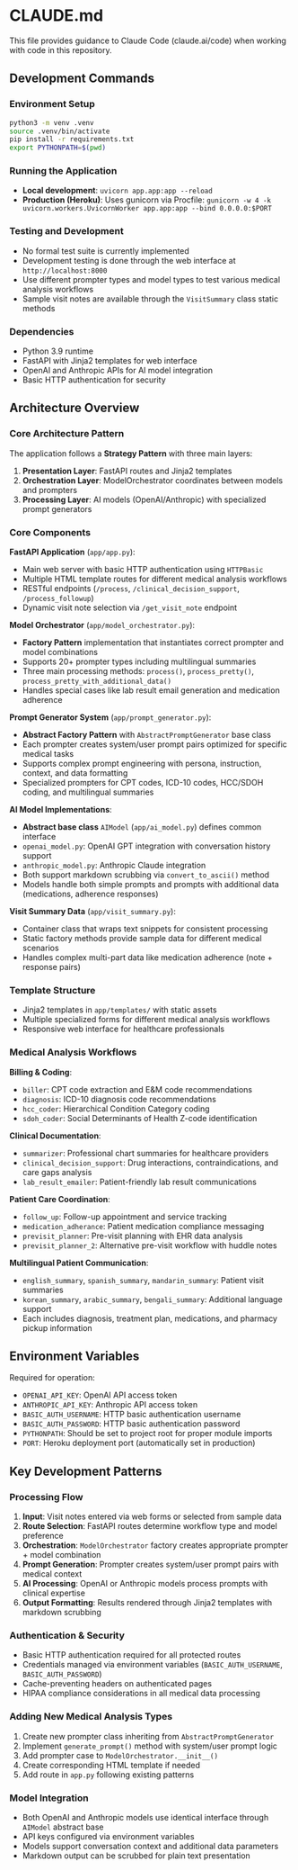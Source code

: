 # CLAUDE.md

This file provides guidance to Claude Code (claude.ai/code) when working with code in this repository.

## Development Commands

### Environment Setup
```bash
python3 -m venv .venv
source .venv/bin/activate
pip install -r requirements.txt
export PYTHONPATH=$(pwd)
```

### Running the Application
- **Local development**: `uvicorn app.app:app --reload`
- **Production (Heroku)**: Uses gunicorn via Procfile: `gunicorn -w 4 -k uvicorn.workers.UvicornWorker app.app:app --bind 0.0.0.0:$PORT`

### Testing and Development
- No formal test suite is currently implemented
- Development testing is done through the web interface at `http://localhost:8000`
- Use different prompter types and model types to test various medical analysis workflows
- Sample visit notes are available through the `VisitSummary` class static methods

### Dependencies
- Python 3.9 runtime
- FastAPI with Jinja2 templates for web interface
- OpenAI and Anthropic APIs for AI model integration
- Basic HTTP authentication for security

## Architecture Overview

### Core Architecture Pattern
The application follows a **Strategy Pattern** with three main layers:
1. **Presentation Layer**: FastAPI routes and Jinja2 templates
2. **Orchestration Layer**: ModelOrchestrator coordinates between models and prompters
3. **Processing Layer**: AI models (OpenAI/Anthropic) with specialized prompt generators

### Core Components

**FastAPI Application** (`app/app.py`):
- Main web server with basic HTTP authentication using `HTTPBasic`
- Multiple HTML template routes for different medical analysis workflows
- RESTful endpoints (`/process`, `/clinical_decision_support`, `/process_followup`)
- Dynamic visit note selection via `/get_visit_note` endpoint

**Model Orchestrator** (`app/model_orchestrator.py`):
- **Factory Pattern** implementation that instantiates correct prompter and model combinations
- Supports 20+ prompter types including multilingual summaries
- Three main processing methods: `process()`, `process_pretty()`, `process_pretty_with_additional_data()`
- Handles special cases like lab result email generation and medication adherence

**Prompt Generator System** (`app/prompt_generator.py`):
- **Abstract Factory Pattern** with `AbstractPromptGenerator` base class
- Each prompter creates system/user prompt pairs optimized for specific medical tasks
- Supports complex prompt engineering with persona, instruction, context, and data formatting
- Specialized prompters for CPT codes, ICD-10 codes, HCC/SDOH coding, and multilingual summaries

**AI Model Implementations**:
- **Abstract base class** `AIModel` (`app/ai_model.py`) defines common interface
- `openai_model.py`: OpenAI GPT integration with conversation history support
- `anthropic_model.py`: Anthropic Claude integration
- Both support markdown scrubbing via `convert_to_ascii()` method
- Models handle both simple prompts and prompts with additional data (medications, adherence responses)

**Visit Summary Data** (`app/visit_summary.py`):
- Container class that wraps text snippets for consistent processing
- Static factory methods provide sample data for different medical scenarios
- Handles complex multi-part data like medication adherence (note + response pairs)

### Template Structure
- Jinja2 templates in `app/templates/` with static assets
- Multiple specialized forms for different medical analysis workflows
- Responsive web interface for healthcare professionals

### Medical Analysis Workflows

**Billing & Coding**:
- `biller`: CPT code extraction and E&M code recommendations
- `diagnosis`: ICD-10 diagnosis code recommendations
- `hcc_coder`: Hierarchical Condition Category coding
- `sdoh_coder`: Social Determinants of Health Z-code identification

**Clinical Documentation**:
- `summarizer`: Professional chart summaries for healthcare providers
- `clinical_decision_support`: Drug interactions, contraindications, and care gaps analysis
- `lab_result_emailer`: Patient-friendly lab result communications

**Patient Care Coordination**:
- `follow_up`: Follow-up appointment and service tracking
- `medication_adherance`: Patient medication compliance messaging
- `previsit_planner`: Pre-visit planning with EHR data analysis
- `previsit_planner_2`: Alternative pre-visit workflow with huddle notes

**Multilingual Patient Communication**:
- `english_summary`, `spanish_summary`, `mandarin_summary`: Patient visit summaries
- `korean_summary`, `arabic_summary`, `bengali_summary`: Additional language support
- Each includes diagnosis, treatment plan, medications, and pharmacy pickup information

## Environment Variables
Required for operation:
- `OPENAI_API_KEY`: OpenAI API access token
- `ANTHROPIC_API_KEY`: Anthropic API access token  
- `BASIC_AUTH_USERNAME`: HTTP basic authentication username
- `BASIC_AUTH_PASSWORD`: HTTP basic authentication password
- `PYTHONPATH`: Should be set to project root for proper module imports
- `PORT`: Heroku deployment port (automatically set in production)

## Key Development Patterns

### Processing Flow
1. **Input**: Visit notes entered via web forms or selected from sample data
2. **Route Selection**: FastAPI routes determine workflow type and model preference
3. **Orchestration**: `ModelOrchestrator` factory creates appropriate prompter + model combination
4. **Prompt Generation**: Prompter creates system/user prompt pairs with medical context
5. **AI Processing**: OpenAI or Anthropic models process prompts with clinical expertise
6. **Output Formatting**: Results rendered through Jinja2 templates with markdown scrubbing

### Authentication & Security
- Basic HTTP authentication required for all protected routes
- Credentials managed via environment variables (`BASIC_AUTH_USERNAME`, `BASIC_AUTH_PASSWORD`)
- Cache-preventing headers on authenticated pages
- HIPAA compliance considerations in all medical data processing

### Adding New Medical Analysis Types
1. Create new prompter class inheriting from `AbstractPromptGenerator`
2. Implement `generate_prompt()` method with system/user prompt logic
3. Add prompter case to `ModelOrchestrator.__init__()`
4. Create corresponding HTML template if needed
5. Add route in `app.py` following existing patterns

### Model Integration
- Both OpenAI and Anthropic models use identical interface through `AIModel` abstract base
- API keys configured via environment variables
- Models support conversation context and additional data parameters
- Markdown output can be scrubbed for plain text presentation